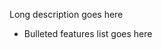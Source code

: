 <!-- START Header.mustache -->
<!-- END Header.mustache -->
<!-- START ShieldsFull.mustache -->
<!-- END ShieldsFull.mustache -->
<!-- ShieldsBasic for shields without download count and last update date--> 

<!-- START About.mustache -->
<!-- END About.mustache -->
Long description goes here

<!-- START Features.mustache -->
<!-- END Features.mustache -->
* Bulleted features list goes here

<!-- START GetStarted.mustache -->
<!-- END GetStarted.mustache -->
<!-- START Setup.mustache -->
<!-- END Setup.mustache -->
<!-- START Footer.mustache -->
<!-- END Footer.mustache -->

